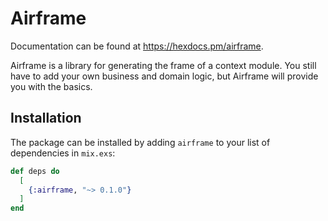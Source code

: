 # Airframe

Documentation can be found at <https://hexdocs.pm/airframe>.

Airframe is a library for generating the frame of a context module.
You still have to add your own business and domain logic, but Airframe will
provide you with the basics.

## Installation

The package can be installed by adding `airframe` to your list of dependencies in `mix.exs`:

```elixir
def deps do
  [
    {:airframe, "~> 0.1.0"}
  ]
end
```
